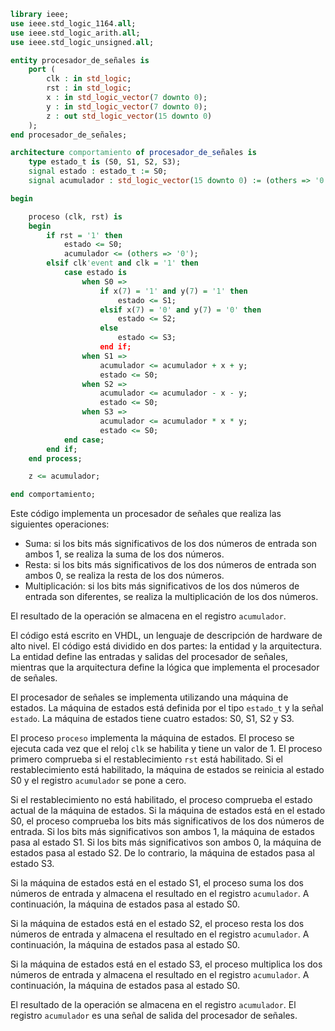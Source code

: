 ```vhdl
library ieee;
use ieee.std_logic_1164.all;
use ieee.std_logic_arith.all;
use ieee.std_logic_unsigned.all;

entity procesador_de_señales is
    port (
        clk : in std_logic;
        rst : in std_logic;
        x : in std_logic_vector(7 downto 0);
        y : in std_logic_vector(7 downto 0);
        z : out std_logic_vector(15 downto 0)
    );
end procesador_de_señales;

architecture comportamiento of procesador_de_señales is
    type estado_t is (S0, S1, S2, S3);
    signal estado : estado_t := S0;
    signal acumulador : std_logic_vector(15 downto 0) := (others => '0');

begin

    proceso (clk, rst) is
    begin
        if rst = '1' then
            estado <= S0;
            acumulador <= (others => '0');
        elsif clk'event and clk = '1' then
            case estado is
                when S0 =>
                    if x(7) = '1' and y(7) = '1' then
                        estado <= S1;
                    elsif x(7) = '0' and y(7) = '0' then
                        estado <= S2;
                    else
                        estado <= S3;
                    end if;
                when S1 =>
                    acumulador <= acumulador + x + y;
                    estado <= S0;
                when S2 =>
                    acumulador <= acumulador - x - y;
                    estado <= S0;
                when S3 =>
                    acumulador <= acumulador * x * y;
                    estado <= S0;
            end case;
        end if;
    end process;

    z <= acumulador;

end comportamiento;
```

Este código implementa un procesador de señales que realiza las siguientes operaciones:

* Suma: si los bits más significativos de los dos números de entrada son ambos 1, se realiza la suma de los dos números.
* Resta: si los bits más significativos de los dos números de entrada son ambos 0, se realiza la resta de los dos números.
* Multiplicación: si los bits más significativos de los dos números de entrada son diferentes, se realiza la multiplicación de los dos números.

El resultado de la operación se almacena en el registro `acumulador`.

El código está escrito en VHDL, un lenguaje de descripción de hardware de alto nivel. El código está dividido en dos partes: la entidad y la arquitectura. La entidad define las entradas y salidas del procesador de señales, mientras que la arquitectura define la lógica que implementa el procesador de señales.

El procesador de señales se implementa utilizando una máquina de estados. La máquina de estados está definida por el tipo `estado_t` y la señal `estado`. La máquina de estados tiene cuatro estados: S0, S1, S2 y S3.

El proceso `proceso` implementa la máquina de estados. El proceso se ejecuta cada vez que el reloj `clk` se habilita y tiene un valor de 1. El proceso primero comprueba si el restablecimiento `rst` está habilitado. Si el restablecimiento está habilitado, la máquina de estados se reinicia al estado S0 y el registro `acumulador` se pone a cero.

Si el restablecimiento no está habilitado, el proceso comprueba el estado actual de la máquina de estados. Si la máquina de estados está en el estado S0, el proceso comprueba los bits más significativos de los dos números de entrada. Si los bits más significativos son ambos 1, la máquina de estados pasa al estado S1. Si los bits más significativos son ambos 0, la máquina de estados pasa al estado S2. De lo contrario, la máquina de estados pasa al estado S3.

Si la máquina de estados está en el estado S1, el proceso suma los dos números de entrada y almacena el resultado en el registro `acumulador`. A continuación, la máquina de estados pasa al estado S0.

Si la máquina de estados está en el estado S2, el proceso resta los dos números de entrada y almacena el resultado en el registro `acumulador`. A continuación, la máquina de estados pasa al estado S0.

Si la máquina de estados está en el estado S3, el proceso multiplica los dos números de entrada y almacena el resultado en el registro `acumulador`. A continuación, la máquina de estados pasa al estado S0.

El resultado de la operación se almacena en el registro `acumulador`. El registro `acumulador` es una señal de salida del procesador de señales.